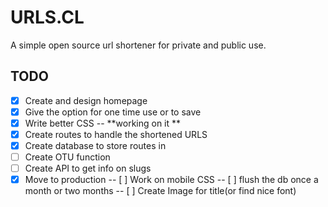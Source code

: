 # URLS.CL
A simple open source url shortener for private and public use.


## TODO
- [X] Create and design homepage
- [X] Give the option for one time use or to save
- [X] Write better CSS -- **working on it **
- [x] Create routes to handle the shortened URLS
- [x] Create database to store routes in
- [ ] Create OTU function
- [ ] Create API to get info on slugs
- [x] Move to production
-- [ ] Work on mobile CSS
-- [ ] flush the db once a month or two months
-- [ ] Create Image for title(or find nice font)
